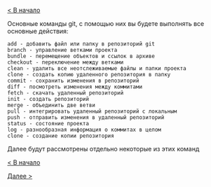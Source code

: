 [< В начало](./README.md)

Основные команды git, с помощью них вы будете выполнять все основные действия:

    add - добавить файл или папку в репозиторий git
    branch - управление ветками проекта
    bundle - перемещение объектов и ссылок в архиве
    checkout - переключение между ветками
    clean - удалить все неотслеживаемые файлы и папки проекта
    clone - создать копию удаленного репозитория в папку
    commit - сохранить изменения в репозиторий
    diff - посмотреть изменения между коммитами
    fetch - скачать удаленный репозиторий
    init - создать репозиторий
    merge - объединить две ветви
    pull - интегрировать удаленный репозиторий с локальным
    push - отправить изменения в удаленный репозиторий
    status - состояние проекта
    log - разнообразная информация о коммитах в целом
    clone - создание копии репозитория

Далее будут рассмотрены отдельно некоторые из этих команд

[< В начало](./README.md) 

[Далее >](./command/add.md)
